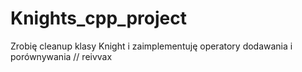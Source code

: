 # Knights_cpp_project

Zrobię cleanup klasy Knight i zaimplementuję operatory dodawania i porównywania // reivvax